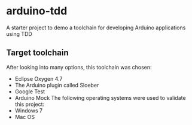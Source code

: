 # arduino-tdd
A starter project to demo a toolchain for developing Arduino applications using TDD
## Target toolchain
After looking into many options, this toolchain was chosen:
- Eclipse Oxygen 4.7
- The Arduino plugin called Sloeber
- Google Test
- Arduino Mock
The following operating systems were used to validate this project:
- Windows 7
- Mac OS
